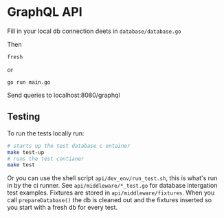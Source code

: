 # GraphQL API

Fill in your local db connection deets in `database/database.go`

Then

```
fresh
```

or

```
go run main.go
```

Send queries to localhost:8080/graphql

## Testing

To run the tests locally run:

```bash
# starts up the test database c ontainer
make test-up
# runs the test contianer
make test
```

Or you can use the shell script `api/dev_env/run_test.sh`, this is what's run in by the ci runner. See `api/middleware/*_test.go` for database intergation test examples. Fixtures are stored in `api/middleware/fixtures`. When you call `prepareDatabase()` the db is cleaned out and the fixtures inserted so you start with a fresh db for every test.
